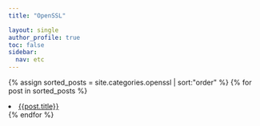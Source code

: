 ```yaml
---
title: "OpenSSL"

layout: single
author_profile: true
toc: false
sidebar:
  nav: etc
---
```


{% assign sorted_posts = site.categories.openssl | sort:"order" %}
{% for post in sorted_posts %}
  <li><a href="{{post.url}}">{{post.title}}</a></li>
{% endfor %}
